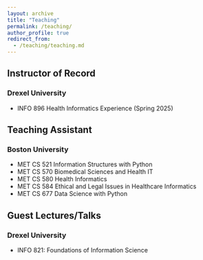 ```yaml
---
layout: archive
title: "Teaching"
permalink: /teaching/
author_profile: true
redirect_from: 
  - /teaching/teaching.md
---
```


## Instructor of Record
### Drexel University
- INFO 896 Health Informatics Experience (Spring 2025)

## Teaching Assistant
### Boston University
- MET CS 521 Information Structures with Python
- MET CS 570 Biomedical Sciences and Health IT
- MET CS 580 Health Informatics
- MET CS 584 Ethical and Legal Issues in Healthcare Informatics
- MET CS 677 Data Science with Python

## Guest Lectures/Talks
### Drexel University
- INFO 821: Foundations of Information Science